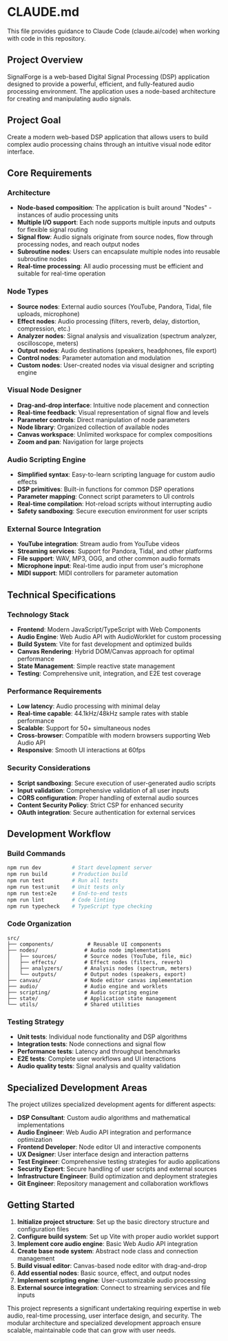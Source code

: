 # CLAUDE.md

This file provides guidance to Claude Code (claude.ai/code) when working with code in this repository.

## Project Overview

SignalForge is a web-based Digital Signal Processing (DSP) application designed to provide a powerful, efficient, and fully-featured audio processing environment. The application uses a node-based architecture for creating and manipulating audio signals.

## Project Goal

Create a modern web-based DSP application that allows users to build complex audio processing chains through an intuitive visual node editor interface.

## Core Requirements

### Architecture
- **Node-based composition**: The application is built around "Nodes" - instances of audio processing units
- **Multiple I/O support**: Each node supports multiple inputs and outputs for flexible signal routing
- **Signal flow**: Audio signals originate from source nodes, flow through processing nodes, and reach output nodes
- **Subroutine nodes**: Users can encapsulate multiple nodes into reusable subroutine nodes
- **Real-time processing**: All audio processing must be efficient and suitable for real-time operation

### Node Types
- **Source nodes**: External audio sources (YouTube, Pandora, Tidal, file uploads, microphone)
- **Effect nodes**: Audio processing (filters, reverb, delay, distortion, compression, etc.)
- **Analyzer nodes**: Signal analysis and visualization (spectrum analyzer, oscilloscope, meters)
- **Output nodes**: Audio destinations (speakers, headphones, file export)
- **Control nodes**: Parameter automation and modulation
- **Custom nodes**: User-created nodes via visual designer and scripting engine

### Visual Node Designer
- **Drag-and-drop interface**: Intuitive node placement and connection
- **Real-time feedback**: Visual representation of signal flow and levels
- **Parameter controls**: Direct manipulation of node parameters
- **Node library**: Organized collection of available nodes
- **Canvas workspace**: Unlimited workspace for complex compositions
- **Zoom and pan**: Navigation for large projects

### Audio Scripting Engine
- **Simplified syntax**: Easy-to-learn scripting language for custom audio effects
- **DSP primitives**: Built-in functions for common DSP operations
- **Parameter mapping**: Connect script parameters to UI controls
- **Real-time compilation**: Hot-reload scripts without interrupting audio
- **Safety sandboxing**: Secure execution environment for user scripts

### External Source Integration
- **YouTube integration**: Stream audio from YouTube videos
- **Streaming services**: Support for Pandora, Tidal, and other platforms
- **File support**: WAV, MP3, OGG, and other common audio formats
- **Microphone input**: Real-time audio input from user's microphone
- **MIDI support**: MIDI controllers for parameter automation

## Technical Specifications

### Technology Stack
- **Frontend**: Modern JavaScript/TypeScript with Web Components
- **Audio Engine**: Web Audio API with AudioWorklet for custom processing
- **Build System**: Vite for fast development and optimized builds
- **Canvas Rendering**: Hybrid DOM/Canvas approach for optimal performance
- **State Management**: Simple reactive state management
- **Testing**: Comprehensive unit, integration, and E2E test coverage

### Performance Requirements
- **Low latency**: Audio processing with minimal delay
- **Real-time capable**: 44.1kHz/48kHz sample rates with stable performance
- **Scalable**: Support for 50+ simultaneous nodes
- **Cross-browser**: Compatible with modern browsers supporting Web Audio API
- **Responsive**: Smooth UI interactions at 60fps

### Security Considerations
- **Script sandboxing**: Secure execution of user-generated audio scripts
- **Input validation**: Comprehensive validation of all user inputs
- **CORS configuration**: Proper handling of external audio sources
- **Content Security Policy**: Strict CSP for enhanced security
- **OAuth integration**: Secure authentication for external services

## Development Workflow

### Build Commands
```bash
npm run dev          # Start development server
npm run build        # Production build
npm run test         # Run all tests
npm run test:unit    # Unit tests only
npm run test:e2e     # End-to-end tests
npm run lint         # Code linting
npm run typecheck    # TypeScript type checking
```

### Code Organization
```
src/
├── components/           # Reusable UI components
├── nodes/               # Audio node implementations
│   ├── sources/         # Source nodes (YouTube, file, mic)
│   ├── effects/         # Effect nodes (filters, reverb)
│   ├── analyzers/       # Analysis nodes (spectrum, meters)
│   └── outputs/         # Output nodes (speakers, export)
├── canvas/              # Node editor canvas implementation
├── audio/               # Audio engine and worklets
├── scripting/           # Audio scripting engine
├── state/               # Application state management
└── utils/               # Shared utilities
```

### Testing Strategy
- **Unit tests**: Individual node functionality and DSP algorithms
- **Integration tests**: Node connections and signal flow
- **Performance tests**: Latency and throughput benchmarks
- **E2E tests**: Complete user workflows and UI interactions
- **Audio quality tests**: Signal analysis and quality validation

## Specialized Development Areas

The project utilizes specialized development agents for different aspects:

- **DSP Consultant**: Custom audio algorithms and mathematical implementations
- **Audio Engineer**: Web Audio API integration and performance optimization
- **Frontend Developer**: Node editor UI and interactive components
- **UX Designer**: User interface design and interaction patterns
- **Test Engineer**: Comprehensive testing strategies for audio applications
- **Security Expert**: Secure handling of user scripts and external sources
- **Infrastructure Engineer**: Build optimization and deployment strategies
- **Git Engineer**: Repository management and collaboration workflows

## Getting Started

1. **Initialize project structure**: Set up the basic directory structure and configuration files
2. **Configure build system**: Set up Vite with proper audio worklet support
3. **Implement core audio engine**: Basic Web Audio API integration
4. **Create base node system**: Abstract node class and connection management
5. **Build visual editor**: Canvas-based node editor with drag-and-drop
6. **Add essential nodes**: Basic source, effect, and output nodes
7. **Implement scripting engine**: User-customizable audio processing
8. **External source integration**: Connect to streaming services and file inputs

This project represents a significant undertaking requiring expertise in web audio, real-time processing, user interface design, and security. The modular architecture and specialized development approach ensure scalable, maintainable code that can grow with user needs.